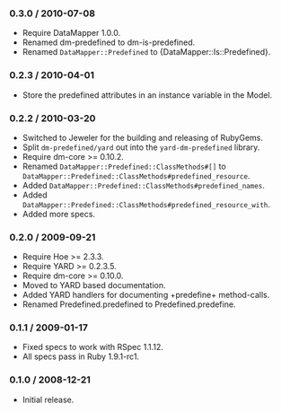 ### 0.3.0 / 2010-07-08

* Require DataMapper 1.0.0.
* Renamed dm-predefined to dm-is-predefined.
* Renamed `DataMapper::Predefined` to {DataMapper::Is::Predefined}.

### 0.2.3 / 2010-04-01

* Store the predefined attributes in an instance variable in the Model.

### 0.2.2 / 2010-03-20

* Switched to Jeweler for the building and releasing of RubyGems.
* Split `dm-predefined/yard` out into the `yard-dm-predefined` library.
* Require dm-core >= 0.10.2.
* Renamed `DataMapper::Predefined::ClassMethods#[]` to
  `DataMapper::Predefined::ClassMethods#predefined_resource`.
* Added `DataMapper::Predefined::ClassMethods#predefined_names`.
* Added `DataMapper::Predefined::ClassMethods#predefined_resource_with`.
* Added more specs.

### 0.2.0 / 2009-09-21

* Require Hoe >= 2.3.3.
* Require YARD >= 0.2.3.5.
* Require dm-core >= 0.10.0.
* Moved to YARD based documentation.
* Added YARD handlers for documenting +predefine+ method-calls.
* Renamed Predefined.predefined to Predefined.predefine.

### 0.1.1 / 2009-01-17

* Fixed specs to work with RSpec 1.1.12.
* All specs pass in Ruby 1.9.1-rc1.

### 0.1.0 / 2008-12-21

* Initial release.

